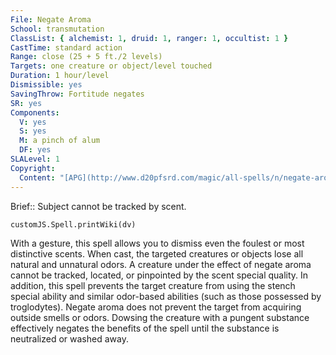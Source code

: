 ```yaml
---
File: Negate Aroma
School: transmutation
ClassList: { alchemist: 1, druid: 1, ranger: 1, occultist: 1 }
CastTime: standard action
Range: close (25 + 5 ft./2 levels)
Targets: one creature or object/level touched
Duration: 1 hour/level
Dismissible: yes
SavingThrow: Fortitude negates
SR: yes
Components:
  V: yes
  S: yes
  M: a pinch of alum
  DF: yes
SLALevel: 1
Copyright:
  Content: "[APG](http://www.d20pfsrd.com/magic/all-spells/n/negate-aroma)"
---
```

Brief:: Subject cannot be tracked by scent.

```dataviewjs
customJS.Spell.printWiki(dv)
```

With a gesture, this spell allows you to dismiss even the foulest or most distinctive scents. When cast, the targeted creatures or objects lose all natural and unnatural odors. A creature under the effect of negate aroma cannot be tracked, located, or pinpointed by the scent special quality. In addition, this spell prevents the target creature from using the stench special ability and similar odor-based abilities (such as those possessed by troglodytes).  Negate aroma does not prevent the target from acquiring outside smells or odors. Dowsing the creature with a pungent substance effectively negates the benefits of the spell until the substance is neutralized or washed away.
